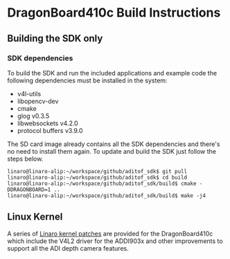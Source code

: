 # DragonBoard410c Build Instructions


## Building the SDK only

### SDK dependencies
To build the SDK and run the included applications and example code the following dependencies must be installed in the system:
 - v4l-utils
 - libopencv-dev
 - cmake
 - glog v0.3.5
 - libwebsockets v4.2.0
 - protocol buffers v3.9.0
 
The SD card image already contains all the SDK dependencies and there's no need to install them again. To update and build the SDK just follow the steps below.

```console
linaro@linaro-alip:~/workspace/github/aditof_sdk$ git pull
linaro@linaro-alip:~/workspace/github/aditof_sdk$ cd build
linaro@linaro-alip:~/workspace/github/aditof_sdk/build$ cmake -DDRAGONBOARD=1 ..
linaro@linaro-alip:~/workspace/github/aditof_sdk/build$ make -j4
``` 

## Linux Kernel
A series of [Linaro kernel patches](../../sdcard-images-utils/dragonboard410c/linux-patches) are provided for the DragonBoard410c which include the V4L2 driver for the ADDI903x and other improvements to support all the ADI depth camera features. 
